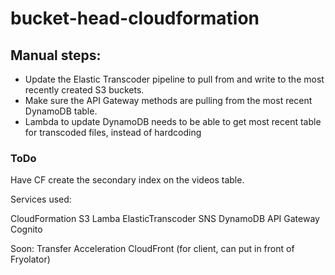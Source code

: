 # bucket-head-cloudformation

## Manual steps:

- Update the Elastic Transcoder pipeline to pull from and write to the most recently created S3 buckets.
- Make sure the API Gateway methods are pulling from the most recent DynamoDB table.
- Lambda to update DynamoDB needs to be able to get most recent table for transcoded files, instead of hardcoding

### ToDo
Have CF create the secondary index on the videos table.

Services used:

CloudFormation
S3
Lamba
ElasticTranscoder
SNS
DynamoDB
API Gateway
Cognito

Soon:
Transfer Acceleration
CloudFront (for client, can put in front of Fryolator)